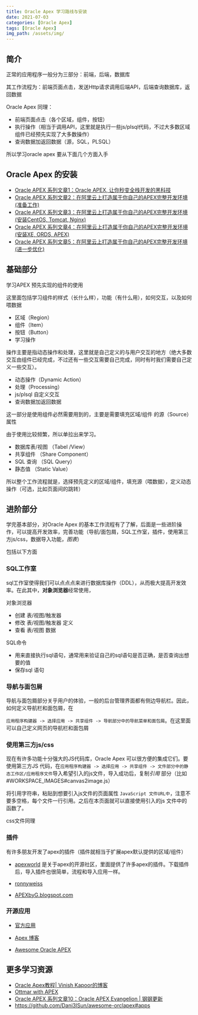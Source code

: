 ```yaml
---
title: Oracle Apex 学习路线与安装
date: 2021-07-03
categories: [Oracle Apex]
tags: [Oracle Apex]  
img_path: /assets/img/
---
```


## 简介

正常的应用程序一般分为三部分：前端，后端，数据库

其工作流程为：前端页面点击，发送Http请求调用后端API，后端查询数据库，返回数据

Oracle Apex 同理：

- 前端页面点击（各个区域，组件，按钮）
- 执行操作（相当于调用API，这里就是执行一些js/plsql代码，不过大多数区域组件已经预先实现了大多数操作）
- 查询数据加返回数据（源，SQL，PLSQL）

所以学习oracle apex 要从下面几个方面入手
## Oracle Apex 的安装
- [Oracle APEX 系列文章1：Oracle APEX, 让你秒变全栈开发的黑科技](https://wangfanggang.com/Oracle/Oracle-APEX/apex-series-1/)
- [Oracle APEX 系列文章2：在阿里云上打造属于你自己的APEX完整开发环境 (准备工作)](https://wangfanggang.com/Oracle/Oracle-APEX/apex-series-2/)
- [Oracle APEX 系列文章3：在阿里云上打造属于你自己的APEX完整开发环境 (安装CentOS, Tomcat, Nginx)](https://wangfanggang.com/Oracle/Oracle-APEX/apex-series-3/)
- [Oracle APEX 系列文章4：在阿里云上打造属于你自己的APEX完整开发环境 (安装XE, ORDS, APEX)](https://wangfanggang.com/Oracle/Oracle-APEX/apex-series-4/)
- [Oracle APEX 系列文章5：在阿里云上打造属于你自己的APEX完整开发环境 (进一步优化)](https://wangfanggang.com/Oracle/Oracle-APEX/apex-series-5/)

## 基础部分

学习APEX 预先实现的组件的使用

这里面包括学习组件的样式（长什么样），功能（有什么用），如何交互，以及如何喂数据

- 区域（Region）
- 组件（Item）
- 按钮（Button）
- 学习操作

操作主要是指动态操作和处理，这里就是自己定义的与用户交互的地方（绝大多数交互由组件已经完成，不过还有一些交互需要自己完成，同时有时我们需要自己定义一些交互）。

- 动态操作（Dynamic Action）
- 处理（Processing）
- js/plsql 自定义交互
- 查询数据加返回数据

这一部分是使用组件必然需要用到的，主要是需要填充区域/组件 的源（Source）属性

由于使用比较频繁，所以单拉出来学习。

- 数据库表/视图 （Tabel /View）
- 共享组件 （Share Component）
- SQL 查询 （SQL Query）
- 静态值 （Static Value）

所以整个工作流程就是，选择预先定义的区域/组件，填充源（喂数据），定义动态操作（可选，比如页面间的跳转）

## 进阶部分

学完基本部分，对Oracle Apex 的基本工作流程有了了解，后面是一些进阶操作，可以提高开发效率，完善功能（导航/面包屑，SQL工作室，插件，使用第三方js/css，数据导入功能，*图表*）

包括以下方面

### SQL工作室

sql工作室使得我们可以点点点来进行数据库操作（DDL），从而极大提高开发效率。在此其中，**对象浏览器**经常使用，

对象浏览器

- 创建 表/视图/触发器
- 修改 表/视图/触发器 定义
- 查看 表/视图 数据

SQL命令

- 用来直接执行sql语句，通常用来验证自己的sql语句是否正确，是否查询出想要的值
- 保存sql 语句

### 导航与面包屑

导航与面包屑部分关乎用户的体验，一般的后台管理界面都有侧边导航栏。因此，如何定义导航栏和面包屑，在

`应用程序构建器 -> 选择应用 -> 共享组件 -> 导航部分中的导航菜单和面包屑`。在这里面可以自己定义网页的导航栏和面包屑

### 使用第三方js/css

现在有许多功能十分强大的JS代码库，Oracle Apex 可以很方便的集成它们。要使用第三方JS 代码，在`应用程序构建器 -> 选择应用 -> 共享组件 -> 文件部分中的静态工作区/应用程序文件`导入希望引入的js文件，导入成功后，复制*引用* 部分（比如#WORKSPACE_IMAGES#canvas2image.js）

将引用字符串，粘贴到想要引入js文件的页面属性 `JavaScript 文件URL中`，注意不要多空格，每个文件一行引用。之后在本页面就可以直接使用引入的js 文件中的函数了。

css文件同理

### 插件

有许多朋友开发了apex的插件（插件就相当于扩展apex默认提供的区域/组件）

- [apexworld](https://apex.world/ords/f?p=100:1:::NO:::) 是关于apex的开源社区，里面提供了许多apex的插件。下载插件后，导入插件也很简单，流程和导入应用一样。

- [ronnyweiss](https://ronnyweiss.app/)
- [APEXbyG.blogspot.com](https://apex.oracle.com/pls/apex/f?p=100309:1:101247674562108:::::)

### 开源应用

- [官方应用](https://apex.oracle.com/zh-cn/solutions/apps/)

- [Apex 博客](https://github.com/jariolaine/apex-blog)

- [Awesome Oracle APEX](https://github.com/Dani3lSun/awesome-orclapex)

## 更多学习资源

- [Oracle Apex教程| Vinish Kapoor的博客](https://www.foxinfotech.in/2019/11/oracle-apex-tutorials-version-19-1-onwards.html)
- [Ottmar with APEX](https://ogobrecht.github.io/)
- [Oracle APEX 系列文章10：Oracle APEX Evangelion | 钢钢更新](https://wangfanggang.com/Oracle/Oracle-APEX/apex-series-10/)
- https://github.com/Dani3lSun/awesome-orclapex#apps